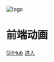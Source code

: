 ![logo](http://p3.pstatp.com/large/472d0008d0493544cbdd)

# 前端动画

[GitHub](https://github.com/azl397985856/animation)
[进入](#intro)
